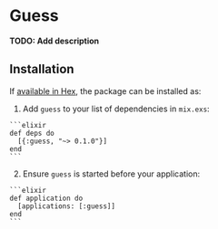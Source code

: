 # Guess

**TODO: Add description**

## Installation

If [available in Hex](https://hex.pm/docs/publish), the package can be installed as:

  1. Add `guess` to your list of dependencies in `mix.exs`:

    ```elixir
    def deps do
      [{:guess, "~> 0.1.0"}]
    end
    ```

  2. Ensure `guess` is started before your application:

    ```elixir
    def application do
      [applications: [:guess]]
    end
    ```

